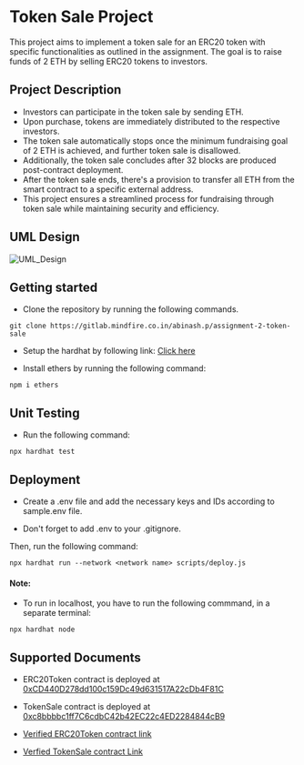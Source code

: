 # Token Sale Project

This project aims to implement a token sale for an ERC20 token with specific functionalities as outlined in the assignment. The goal is to raise funds of 2 ETH by selling ERC20 tokens to investors.

## Project Description
- Investors can participate in the token sale by sending ETH.
- Upon purchase, tokens are immediately distributed to the respective investors. 
- The token sale automatically stops once the minimum fundraising goal of 2 ETH is achieved, and further token sale is disallowed.
- Additionally, the token sale concludes after 32 blocks are produced post-contract deployment. 
- After the token sale ends, there's a provision to transfer all ETH from the smart contract to a specific external address.
- This project ensures a streamlined process for fundraising through token sale while maintaining security and efficiency.

## UML Design
![UML_Design](https://www.plantuml.com/plantuml/dpng/hLPXQ-is5FsUNt5XNsJQmdYmCSesNbgI4TQNb2HqOwCOnRv9j2TBHfAJXctljw-M5KjMt3GR-zRUUyxLrTMvn_ce3LMcAlX0hlx0pC03Rb3aVmu006xWKR4TDGWxgXXTSTGsVWMFrOgpB0f_1QCNWqfG3kjAP8P9eKdIPSG9VqIS-G9F3FUTyD-30HC6rPfc29FPNg1g6frAqEQqJzoXC61nUilAfQ92hr4fp4cfSCTafMto5cYUAzGQcCZn1VDhWVl-JE9kQbojjZWveIIti9AIEuAiSoI17SDz2wblb76gDGINkMdFJ2t91W4AcRCrGmLIy8E5jxFDfD16LPcHFdP9WxvKqEgNOwijBfhxQ7x_uUkb_8pYWk4VPqxMIXQdSmOZUu8xoYkyXOe9y-6RRvEWtB0ibNnD4zd_Rg1B53cgzuj6xqWKPgnaA4nBlGPQo4eOp-ayABMj8F4ddgT51uwLB8YEgV-w2oCDvOkgBFcX5PS3EiIASYeodAq9pJ9P1QNxyPHpkQyPqOpzRC_pSynOGRac2PILSXF_pYlTomUEUjT6CR61LD02ev0-52l9NT0T16bmQvSgQ5dMXD-Fx_x3ZqVuCwHk1heB3h5nAA0_G-aiAcrde-Eb5DByXaeExLkH-CbwzhI-QthhxdaDpJtRW6FyRse1L--_oltgRRd7h7T6qN6QUWWaELxQ1PjHnE6kqjjwBdb6v37KwxjZITVnnIBYrHbX1-PeXRsW74UrN-aB7D8oz6EbiYtLc9DLTUZrhtYGGOdwl8MHPVbAjsCQLoBNSyeqvhq4c_-5cMskw5wGCwNlKE2QPOogm_sMYWtcHF8yYFPqAd1_3f1uBsYdTVBbyounR48HeAI7Uf2myWT59h6Hb4CKGv7VSPbzZi9sBwamy6duQxgS_JoQfiEduUHXUFSmIiUpUReOFepUvpoEvkba-ZHQB6Vpjz3tiyKodOtJsNJKi2AWVRvcB9BdBcatcEbwKCFCi1qwzsdC12PYXxhsb7NzhCr_mSDVW-bABCom0liOM-gZzlZaJUjiZty6vluwSKTDEKwbQPedIPpUKSxonYzcQYelyi_K1E88J2nTnT8Bv78izBfZpTgHv9ZgzdZQ4fhjiByhRMHPFmtnlwUY6n_RjmiKh0P9urKv-ylCsxVTtwKCIxtrOsw3fWDhp_3vdoJbiQNQnCYjIszosL7gAIJKQpF296vi7EgLf6Ujsr4YjxoGv5L-4OKvi5HzuEWIZStQg_JEQOu5POA9ZNiqYm-G4CpxfP58_aHvXITRyFwUH9-ikkOd-jBOw8uoNWjzB9LJg_-AzJ8UKRLZU1DyBxMPhMS2BIN6rKu_QHRY-xzkRi3-EGW2tkQ3gFyi32OUS4A8lxKnzoEAl2huFm00)

## Getting started
- Clone the repository by running the following commands.

```
git clone https://gitlab.mindfire.co.in/abinash.p/assignment-2-token-sale
```

- Setup the hardhat by following link: [Click here](https://hardhat.org/hardhat-runner/docs/getting-started)

- Install ethers by running the following command:
```
npm i ethers
```

## Unit Testing
- Run the following command:
```
npx hardhat test
```

## Deployment

- Create a .env file and add the necessary keys and IDs according to sample.env file.

- Don't forget to add .env to your .gitignore.

Then, run the following command:

```
npx hardhat run --network <network name> scripts/deploy.js
```

#### Note: 

- To run in localhost, you have to run the following commmand, in a separate terminal: 
```
npx hardhat node
```

## Supported Documents

- ERC20Token contract is deployed at [0xCD440D278dd100c159Dc49d631517A22cDb4F81C](https://sepolia.etherscan.io/address/0xcd440d278dd100c159dc49d631517a22cdb4f81c)
- TokenSale contract is deployed at [0xc8bbbbc1ff7C6cdbC42b42EC22c4ED2284844cB9](https://sepolia.etherscan.io/address/0xc8bbbbc1ff7c6cdbc42b42ec22c4ed2284844cb9)

- [Verified ERC20Token contract link ](https://sepolia.etherscan.io/address/0xCD440D278dd100c159Dc49d631517A22cDb4F81C#code)
- [Verfied TokenSale contract Link](https://sepolia.etherscan.io/address/0xc8bbbbc1ff7C6cdbC42b42EC22c4ED2284844cB9#code)
